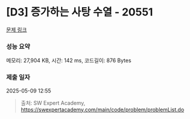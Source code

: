# [D3] 증가하는 사탕 수열 - 20551 

[문제 링크](https://swexpertacademy.com/main/code/problem/problemDetail.do?contestProbId=AY4XhKTKU0IDFARM) 

### 성능 요약

메모리: 27,904 KB, 시간: 142 ms, 코드길이: 876 Bytes

### 제출 일자

2025-05-09 12:55



> 출처: SW Expert Academy, https://swexpertacademy.com/main/code/problem/problemList.do